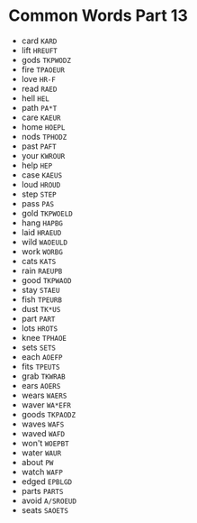# Common Words Part 13

* card `KARD`
* lift `HREUFT`
* gods `TKPWODZ`
* fire `TPAOEUR`
* love `HR-F`
* read `RAED`
* hell `HEL`
* path `PA*T`
* care `KAEUR`
* home `HOEPL`
* nods `TPHODZ`
* past `PAFT`
* your `KWROUR`
* help `HEP`
* case `KAEUS`
* loud `HROUD`
* step `STEP`
* pass `PAS`
* gold `TKPWOELD`
* hang `HAPBG`
* laid `HRAEUD`
* wild `WAOEULD`
* work `WORBG`
* cats `KATS`
* rain `RAEUPB`
* good `TKPWAOD`
* stay `STAEU`
* fish `TPEURB`
* dust `TK*US`
* part `PART`
* lots `HROTS`
* knee `TPHAOE`
* sets `SETS`
* each `AOEFP`
* fits `TPEUTS`
* grab `TKWRAB`
* ears `AOERS`
* wears `WAERS`
* waver `WA*EFR`
* goods `TKPAODZ`
* waves `WAFS`
* waved `WAFD`
* won't `WOEPBT`
* water `WAUR`
* about `PW`
* watch `WAFP`
* edged `EPBLGD`
* parts `PARTS`
* avoid `A/SROEUD`
* seats `SAOETS`
